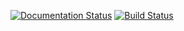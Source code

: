 [![Documentation Status](https://readthedocs.org/projects/cmepda-exam/badge/?version=latest)](https://cmepda-exam.readthedocs.io/en/latest/?badge=latest)
[![Build Status](https://travis-ci.org/ACfma/CMEPDA_exam.svg?branch=main)](https://travis-ci.org/ACfma/CMEPDA_exam)
